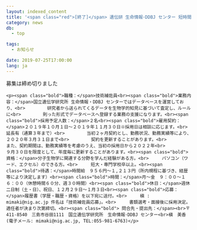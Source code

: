 ```yaml
---
layout: indexed_content
title: '<span class="red">[終了]</span> 遺伝研 生命情報･DDBJ センター 短時間雇用職員（技術補佐員）募集'
category: news
db:
  - top

tags:
  - お知らせ

date: 2019-07-25T17:00:00
lang: ja
---
```


<p class="red">募集は締め切りました</p>
<div class="recruit">

    <p><span class="bold">職種：</span>技術補佐員<br><span class="bold">業務内容：</span>国立遺伝学研究所 生命情報・DDBJ センターではデータベースを運営しており、<br>　　　　　研究者から送られてくるデータを生物学的知見に基づいて査定し、ルールに<br>　　　　　則った形式でデータベースへ登録する業務の支援になります。<br><span class="bold">採用予定人数：</span>２名<br><span class="bold">雇用契約：</span>２０１９年１０月１日～２０１９年１１月３０日※採用日は相談に応じます。<br>　　　　　延長有（通算３年まで）<br>　　　　　当初２ヶ月契約とし、勤務状況、勤務実績等により、２０２０年３月３１日まで<br>　　　　　契約を更新することがあります。<br>　　　　　また、契約期間は、勤務実績等を考慮のうえ、当初の採用日から２０２２年<br>　　　　　９月３０日を限度として、年度毎に更新することがあります。<br><span class="bold">資格：</span>分子生物学に関連する分野を学んだ経験がある方。<br>　　　パソコン（ワード、エクセル）のできる方。<br>　　　短大・専門学校卒以上。<br><span class="bold">待遇：</span>時間給　９５６円～１,２１３円（所内規程に基づき、経歴等により決定します）<br><span class="bold">時間：</span>月～金　９：００～１６：００（休憩時間６０分、週３０時間）<br><span class="bold">休日：</span>週休二日制（土・日）、祝日、１２月２９日～１月３日<br><span class="bold">応募：</span>履歴書（学歴・職歴・資格）を以下宛に送付。<br>　　　槇 : mimaki@nig.ac.jp 件名は「技術補佐員応募」。<br>　　　書類選考・面接後に採用決定。 適任者が決まり次第締切。<br><span class="bold"> 問合先・提出先：</span><br>〒411-8540　三島市谷田1111　国立遺伝学研究所　生命情報･DDBJ センター<br>槇　美香 (電子メール: mimaki@nig.ac.jp, TEL:055-981-6763)</p>
